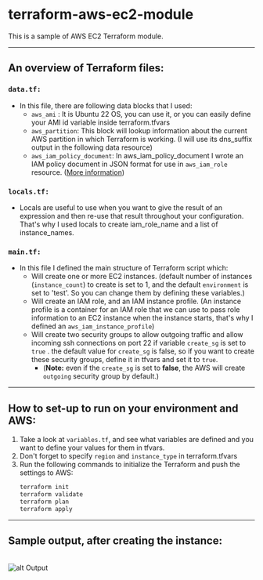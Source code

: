 # terraform-aws-ec2-module

This is a sample of AWS EC2 Terraform module.

_____
## An overview of Terraform files:

### `data.tf:`
- In this file, there are following data blocks that I used:
  - `aws_ami` : It is Ubuntu 22 OS, you can use it, or you can easily define your AMI id variable inside terraform.tfvars
  - `aws_partition`: This block will lookup information about the current AWS partition in which Terraform is working. (I will use its dns_suffix output in the following data resource)
  - `aws_iam_policy_document`: In aws_iam_policy_document I wrote an IAM policy document in JSON format for use in `aws_iam_role` resource. ([More information](https://registry.terraform.io/providers/hashicorp/aws/latest/docs/data-sources/iam_policy_document))


### `locals.tf:`
- Locals are useful to use when you want to give the result of an expression and then re-use that result throughout your configuration. That's why I used locals to create iam_role_name and a list of instance_names.

### `main.tf:`
- In this file I defined the main structure of Terraform script which:
  - Will create one or more EC2 instances. (default number of instances (`instance_count`) to create is set to 1, and the default `environment` is set to 'test'. So you can change them by defining these variables.)
  - Will create an IAM role, and an IAM instance profile. (An instance profile is a container for an IAM role that we can use to pass role information to an EC2 instance when the instance starts, that's why I defined an `aws_iam_instance_profile`)
  - Will create two security groups to allow outgoing traffic and allow incoming ssh connections on port 22 if variable `create_sg` is set to `true` . the default value for `create_sg` is false, so if you want to create these security groups, define it in tfvars and set it to `true`.
    - (**Note:** even if the `create_sg` is set to **false**, the AWS will create `outgoing` security group by default.)

_____
## How to set-up to run on your environment and AWS:
1. Take a look at `variables.tf`, and see what variables are defined and you want to define your values for them in tfvars.
2. Don't forget to specify `region` and `instance_type` in terraform.tfvars
3. Run the following commands to initialize the Terraform and push the settings to AWS:
   ```bash
   terraform init
   terraform validate
   terraform plan
   terraform apply
    ```
   

____
## Sample output, after creating the instance:
\
![alt Output](assets/outputs.png)
